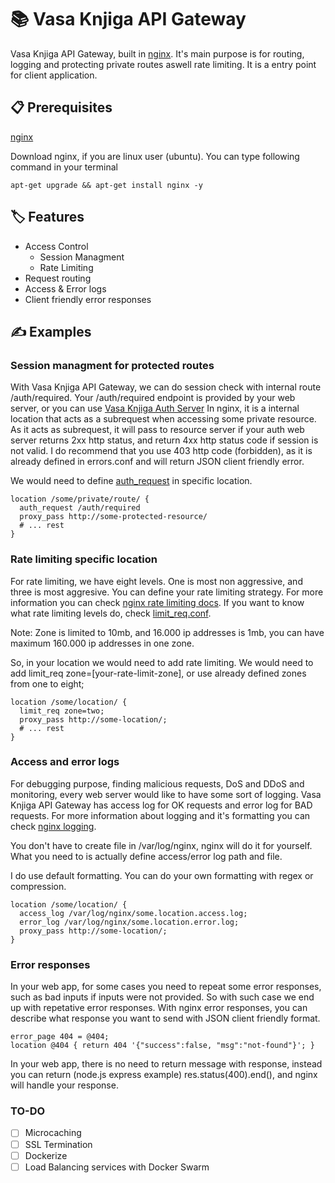 # 📚 Vasa Knjiga API Gateway
Vasa Knjiga API Gateway, built in [nginx](https://nginx.com/). It's main purpose is for routing, logging and protecting private routes aswell rate limiting. It is a entry point for client application.

## 📋 Prerequisites
[nginx](https://nginx.com/)

Download nginx, if you are linux user (ubuntu). You can type following command in your terminal 

```
apt-get upgrade && apt-get install nginx -y
```

## 🏷️ Features
- Access Control
  - Session Managment
  - Rate Limiting
- Request routing
- Access & Error logs
- Client friendly error responses

## ✍️ Examples

### Session managment for protected routes
With Vasa Knjiga API Gateway, we can do session check with internal route /auth/required.
Your /auth/required endpoint is provided by your web server, or you can use [Vasa Knjiga Auth Server](https://github.com/vojinpavlovic/vasaknjiga_auth)
In nginx, it is a internal location that acts as a subrequest when accessing some private resource.
As it acts as subrequest, it will pass to resource server if your auth web server returns 2xx http status, and return 4xx http status code if session is not valid.
I do recommend that you use 403 http code (forbidden), as it is already defined in errors.conf and will return JSON client friendly error.

We would need to define [auth_request](https://nginx.org/en/docs/http/ngx_http_auth_request_module.html) in specific location.


```
location /some/private/route/ {
  auth_request /auth/required
  proxy_pass http://some-protected-resource/
  # ... rest
}
```

### Rate limiting specific location

For rate limiting, we have eight levels. One is most non aggressive, and three is most aggresive. You can define your rate limiting strategy. For more information you can check [nginx rate limiting docs](https://docs.nginx.com/nginx/admin-guide/security-controls/controlling-access-proxied-http/).
If you want to know what rate limiting levels do, check [limit_req.conf](https://github.com/vojinpavlovic/vasaknjiga_gateway/blob/main/limit_req.conf).

Note: Zone is limited to 10mb, and 16.000 ip addresses is 1mb, you can have maximum 160.000 ip addresses in one zone.

So, in your location we would need to add rate limiting. We would need to add limit_req zone=[your-rate-limit-zone], or use already defined zones from one to eight;

```
location /some/location/ {
  limit_req zone=two;
  proxy_pass http://some-location/;
  # ... rest
}
```

### Access and error logs

For debugging purpose, finding malicious requests, DoS and DDoS and monitoring, every web server would like to have some sort of logging. Vasa Knjiga API Gateway has access log for OK requests and error log for BAD requests. For more information about logging and it's formatting you can check [nginx logging](https://docs.nginx.com/nginx/admin-guide/monitoring/logging/).

You don't have to create file in /var/log/nginx, nginx will do it for yourself. What you need to is actually define access/error log path and file.

I do use default formatting. You can do your own formatting with regex or compression.

```
location /some/location/ {
  access_log /var/log/nginx/some.location.access.log;
  error_log /var/log/nginx/some.location.error.log;
  proxy_pass http://some-location/;
}
```

### Error responses
In your web app, for some cases you need to repeat some error responses, such as bad inputs if inputs were not provided. So with such case we end up with repetative error responses. With nginx error responses, you can describe what response you want to send with JSON client friendly format.

```
error_page 404 = @404;
location @404 { return 404 '{"success":false, "msg":"not-found"}'; }
```
In your web app, there is no need to return message with response, instead you can return (node.js express example) res.status(400).end(), and nginx will handle your response.

### TO-DO
- [ ] Microcaching
- [ ] SSL Termination
- [ ] Dockerize
- [ ] Load Balancing services with Docker Swarm
